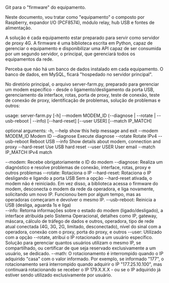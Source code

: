 Git para o "firmware" do equipamento.

Neste documento, vou tratar como "equipamento" o composto por Raspberry, expandor I/O (PCF8574), módulo relay, hub USB e fontes de alimentação.

A solução é cada equipamento estar preparado para servir como servidor de proxy 4G.
A firmware é uma biblioteca escrita em Python, capaz de gerenciar o equipamento e disponibilizar uma API capaz de ser consumida por um segundo servidor, o principal, que gerenciará todos os equipamentos da rede.

Perceba que não há um banco de dados instalado em cada equipamento. O banco de dados, em MySQL, ficará "hospedado no servidor principal".

No diretório principal, o arquivo server-farm.py, preparado para gerenciar um modem específico - desde o ligamento/desligamento da porta USB, gerenciamento da interface, rotas, porta de proxy, teste de conexão, teste de conexão de proxy, identificação de problemas, solução de problemas e outros:

usage: server-farm.py [-h] --modem MODEM_ID (--diagnose | --rotate | --usb-reboot | --info) [--hard-reset] [--user USER] [--match IP_MATCH]

optional arguments:
  -h, --help        show this help message and exit
  --modem MODEM_ID  Modem ID
  --diagnose        Execute diagnose
  --rotate          Rotate IPv4
  --usb-reboot      Reboot USB
  --info            Show details about modem, connection and proxy
  --hard-reset      Use USB hard reset
  --user USER       User email
  --match IP_MATCH  IPv4 match 

--modem: Recebe obrigatoriamente o ID do modem
--diagnose: Realiza um diagnóstico e resolve problemas de conexão, interface, rotas, proxy e outros problemas
--rotate: Rotaciona o IP
  --hard-reset: Rotaciona o IP desligando e ligando a porta USB
  Sem a opção --hard-reset ativada, o modem não é reiniciado. Em vez disso, a biblioteca acessa o firmware do modem, desconecta o modem da rede da operadora, e liga novamente, solicitando um novo IP. Funcionou bem por algum tempo, mas as operadoras começaram e devolver o mesmo IP.
--usb-reboot: Reinicia a USB (desliga, aguarda 1s e liga)  
--info: Retorna informações sobre o estado do modem (ligado/desligado), a interface atribuída pelo Sistema Operacional, detalhes como IP, gateway, máscara, cálculo de tráfego de dados e outros, operadora, tipo de rede atual conectada (4G, 3G, 2G, limitado, desconectado), nível do sinal com a operadora, conexão com o proxy, porta do proxy, e outros
--user: Utilizado com a opção --rotate, atribui o IP rotacionado a um usuário específico. Solução para gerenciar quantos usuários utilizam o mesmo IP, se compartilhado, ou certificar de que seja reservado exclusivamente a um usuário, se dedicado.
--math: O rotacionamento é interrompido quando o IP adquirido "casa" com o valor informado. Por exemplo, se informado "177", o rotacionamento será interrompido quando adquirir o IP "177.25.10.100", mas continuará rotacionando se receber o IP 179.X.X.X - ou se o IP adquirido já estiver sendo utilizado exclusivamente por usuário.